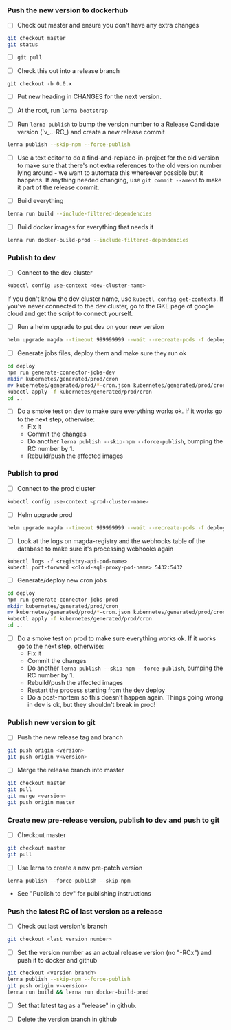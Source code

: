 
### Push the new version to dockerhub
- [ ] Check out master and ensure you don't have any extra changes
```bash
git checkout master
git status
```

- [ ] `git pull`

- [ ] Check this out into a release branch
```
git checkout -b 0.0.x
```

- [ ] Put new heading in CHANGES for the next version.

- [ ] At the root, run `lerna bootstrap`

- [ ] Run `lerna publish` to bump the version number to a Release Candidate version (`v_._._-RC_) and create a new release commit
```bash
lerna publish --skip-npm --force-publish
```

- [ ] Use a text editor to do a find-and-replace-in-project for the old version to make sure that there's not extra references to the old version number lying around - we want to automate this whereever possible but it happens. If anything needed changing, use `git commit --amend` to make it part of the release commit.

- [ ] Build everything
```bash
lerna run build --include-filtered-dependencies
```

- [ ] Build docker images for everything that needs it
```bash
lerna run docker-build-prod --include-filtered-dependencies
```

### Publish to dev
- [ ] Connect to the dev cluster
```bash
kubectl config use-context <dev-cluster-name>
```

If you don't know the dev cluster name, use `kubectl config get-contexts`. If you've never connected to the dev cluster, go to the GKE page of google cloud and get the script to connect yourself.

- [ ] Run a helm upgrade to put dev on your new version
```bash
helm upgrade magda --timeout 999999999 --wait --recreate-pods -f deploy/helm/magda-dev.yml deploy/helm/magda
```

- [ ] Generate jobs files, deploy them and make sure they run ok
```bash
cd deploy
npm run generate-connector-jobs-dev
mkdir kubernetes/generated/prod/cron
mv kubernetes/generated/prod/*-cron.json kubernetes/generated/prod/cron
kubectl apply -f kubernetes/generated/prod/cron
cd ..
```

- [ ] Do a smoke test on dev to make sure everything works ok. If it works go to the next step, otherwise:
    - Fix it
    - Commit the changes
    - Do another `lerna publish --skip-npm --force-publish`, bumping the RC number by 1.
    - Rebuild/push the affected images
    
### Publish to prod
- [ ] Connect to the prod cluster
```bash
kubectl config use-context <prod-cluster-name>
```

- [ ] Helm upgrade prod
```bash
helm upgrade magda --timeout 999999999 --wait --recreate-pods -f deploy/helm/search-data-gov-au.yml deploy/helm/magda
```

- [ ] Look at the logs on magda-registry and the webhooks table of the database to make sure it's processing webhooks again
```
kubectl logs -f <registry-api-pod-name>
kubectl port-forward <cloud-sql-proxy-pod-name> 5432:5432
```

- [ ] Generate/deploy new cron jobs
```bash
cd deploy
npm run generate-connector-jobs-prod
mkdir kubernetes/generated/prod/cron
mv kubernetes/generated/prod/*-cron.json kubernetes/generated/prod/cron
kubectl apply -f kubernetes/generated/prod/cron
cd ..
```

- [ ] Do a smoke test on prod to make sure everything works ok. If it works go to the next step, otherwise:
    - Fix it
    - Commit the changes
    - Do another `lerna publish --skip-npm --force-publish`, bumping the RC number by 1.
    - Rebuild/push the affected images
    - Restart the process starting from the dev deploy
    - Do a post-mortem so this doesn't happen again. Things going wrong in dev is ok, but they shouldn't break in prod!

### Publish new version to git
- [ ] Push the new release tag and branch
```bash
git push origin <version>
git push origin v<version>
```

- [ ] Merge the release branch into master
```bash
git checkout master
git pull
git merge <version>
git push origin master
```

### Create new pre-release version, publish to dev and push to git
- [ ] Checkout master
```bash
git checkout master
git pull
```

- [ ] Use lerna to create a new pre-patch version
```
lerna publish --force-publish --skip-npm
```

- See "Publish to dev" for publishing instructions

### Push the latest RC of last version as a release
- [ ] Check out last version's branch
```bash
git checkout <last version number>
```

- [ ] Set the version number as an actual release version (no "-RCx") and push it to docker and github

```bash
git checkout <version branch>
lerna publish --skip-npm --force-publish
git push origin v<version>
lerna run build && lerna run docker-build-prod
```

- [ ] Set that latest tag as a "release" in github.

- [ ] Delete the version branch in github
